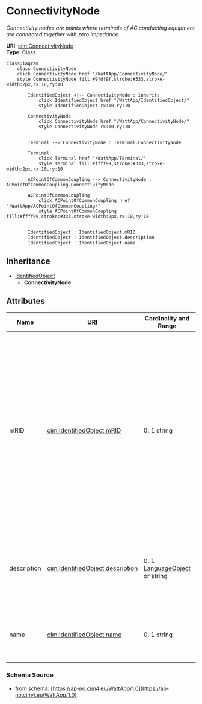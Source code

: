 # ConnectivityNode

_Connectivity nodes are points where terminals of AC conducting equipment are connected together with zero impedance._

**URI**: [cim:ConnectivityNode](https://cim.ucaiug.io/ns#ConnectivityNode)<br />
**Type**: Class

```mermaid
classDiagram
    class ConnectivityNode
    click ConnectivityNode href "/WattApp/ConnectivityNode/"
    style ConnectivityNode fill:#9fdf9f,stroke:#333,stroke-width:2px,rx:10,ry:10

        IdentifiedObject <|-- ConnectivityNode : inherits
            click IdentifiedObject href "/WattApp/IdentifiedObject/"
            style IdentifiedObject rx:10,ry:10

        ConnectivityNode
            click ConnectivityNode href "/WattApp/ConnectivityNode/"
            style ConnectivityNode rx:10,ry:10


        Terminal --> ConnectivityNode : Terminal.ConnectivityNode

        Terminal
            click Terminal href "/WattApp/Terminal/"
            style Terminal fill:#ffff99,stroke:#333,stroke-width:2px,rx:10,ry:10

        ACPointOfCommonCoupling --> ConnectivityNode : ACPointOfCommonCoupling.ConnectivityNode

        ACPointOfCommonCoupling
            click ACPointOfCommonCoupling href "/WattApp/ACPointOfCommonCoupling/"
            style ACPointOfCommonCoupling fill:#ffff99,stroke:#333,stroke-width:2px,rx:10,ry:10


        IdentifiedObject : IdentifiedObject.mRID
        IdentifiedObject : IdentifiedObject.description
        IdentifiedObject : IdentifiedObject.name
```

## Inheritance
* [IdentifiedObject](IdentifiedObject.md)
    * **ConnectivityNode**

## Attributes
| Name | URI | Cardinality and Range | Description | Inheritance |
| ---  | --- | --- | --- | --- |
| mRID | [cim:IdentifiedObject.mRID](https://cim.ucaiug.io/ns#IdentifiedObject.mRID) | 0..1 string | Master resource identifier issued by a model authority. The mRID is unique within an exchange context. Global uniqueness is easily achieved by using a UUID, as specified in RFC 4122, for the mRID. The use of UUID is strongly recommended.For CIMXML data files in RDF syntax conforming to IEC 61970-552, the mRID is mapped to rdf:ID or rdf:about attributes that identify CIM object elements. | IdentifiedObject |
| description | [cim:IdentifiedObject.description](https://cim.ucaiug.io/ns#IdentifiedObject.description) | 0..1 [LanguageObject](LanguageObject.md) or string | The description is a free human readable text describing or naming the object. It may be non unique and may not correlate to a naming hierarchy. | IdentifiedObject |
| name | [cim:IdentifiedObject.name](https://cim.ucaiug.io/ns#IdentifiedObject.name) | 0..1 string | The name is any free human readable and possibly non unique text naming the object. | IdentifiedObject |

### Schema Source
* from schema: [https://ap-no.cim4.eu/WattApp/1.0](https://ap-no.cim4.eu/WattApp/1.0)
